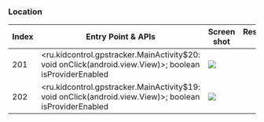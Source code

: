 ### Location
| Index | Entry Point & APIs | Screen shot | Resource id | Label |
| ------------- | ------------- | ------------- |-------------|-------------|
| 201 | <ru.kidcontrol.gpstracker.MainActivity$20: void onClick(android.view.View)>; boolean isProviderEnabled | ![](D:\COSMOS\output\py\Play_win8\Social\ru.kidcontrol.gpstracker\ru.kidcontrol.gpstracker.MainActivity.png) |  | |
| 202 | <ru.kidcontrol.gpstracker.MainActivity$19: void onClick(android.view.View)>; boolean isProviderEnabled | ![](D:\COSMOS\output\py\Play_win8\Social\ru.kidcontrol.gpstracker\ru.kidcontrol.gpstracker.MainActivity.png) |  | |
